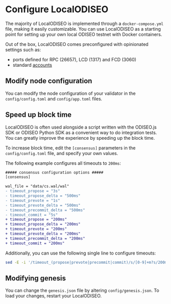 # Configure LocalODISEO

The majority of LocalODISEO is implemented through a `docker-compose.yml` file, making it easily customizable. You can use LocalODISEO as a starting point for setting up your own local ODISEO testnet with Docker containers.

Out of the box, LocalODISEO comes preconfigured with opinionated settings such as:

- ports defined for RPC (26657), LCD (1317) and FCD (3060)
- standard [accounts](accounts.md)

## Modify node configuration

You can modify the node configuration of your validator in the `config/config.toml` and `config/app.toml` files.

## Speed up block time

LocalODISEO is often used alongside a script written with the ODISEO.js SDK or ODISEO Python SDK as a convenient way to do integration tests. You can greatly improve the experience by speeding up the block time.

To increase block time, edit the `[consensus]` parameters in the `config/config.toml` file, and specify your own values.

The following example configures all timeouts to `200ms`:

```diff
##### consensus configuration options #####
[consensus]

wal_file = "data/cs.wal/wal"
- timeout_propose = "3s"
- timeout_propose_delta = "500ms"
- timeout_prevote = "1s"
- timeout_prevote_delta = "500ms"
- timeout_precommit_delta = "500ms"
- timeout_commit = "5s"
+ timeout_propose = "200ms"
+ timeout_propose_delta = "200ms"
+ timeout_prevote = "200ms"
+ timeout_prevote_delta = "200ms"
+ timeout_precommit_delta = "200ms"
+ timeout_commit = "200ms"
```

Additionally, you can use the following single line to configure timeouts:

```sh
sed -E -i '/timeout_(propose|prevote|precommit|commit)/s/[0-9]+m?s/200ms/' config/config.toml
```

## Modifying genesis

You can change the `genesis.json` file by altering `config/genesis.json`. To load your changes, restart your LocalODISEO.
